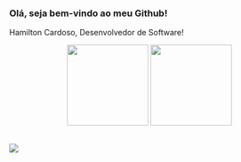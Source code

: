 ### Olá, seja bem-vindo ao meu Github!
  Hamilton Cardoso, Desenvolvedor de Software!

<div align="center">
	<img height="146em" src="https://github-readme-stats.vercel.app/api?username=hamilton-cardoso&count_private=true&include_all_commits=true&show_icons=true&theme=dark&hide_border=false&show_owner=true"/>
	<img height="146em" src="https://github-readme-stats.vercel.app/api/top-langs/?username=hamilton-cardoso&theme=dark&hide_border=false&&layout=compact"/>
</div>

##

<div align="left">
	<a href="https://www.linkedin.com/in/hamilton-cardoso-164935bb/" target="_blank"><img src="https://img.shields.io/badge/LinkedIn-0077B5? style=for-the-badge&logo=linkedin&logoColor=white" target="_blank"></a>
</div>
